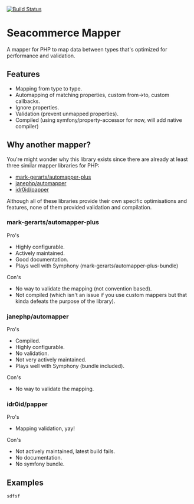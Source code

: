 [![Build Status](https://travis-ci.org/Seacommerce/php-mapper.svg?branch=master)](https://travis-ci.org/Seacommerce/php-mapper)

# Seacommerce Mapper

A mapper for PHP to map data between types that's optimized for
performance and validation.

## Features
- Mapping from type to type.
- Automapping of matching properties, custom from->to, custom callbacks.
- Ignore properties.
- Validation (prevent unmapped properties).
- Compiled (using symfony/property-accessor for now, will add native compiler) 

## Why another mapper?
You're might wonder why this library exists since there are already 
at least three similar mapper libraries for PHP:

- [mark-gerarts/automapper-plus](https://github.com/mark-gerarts/automapper-plus)
- [janephp/automapper](https://github.com/janephp/janephp)
- [idr0id/papper](https://github.com/idr0id/Papper)

Although all of these libraries provide their own specific 
optimisations and features, none of them provided validation 
and compilation.

### mark-gerarts/automapper-plus
Pro's
- Highly configurable.
- Actively maintained.
- Good documentation.
- Plays well with Symphony (mark-gerarts/automapper-plus-bundle)

Con's
- No way to validate the mapping (not convention based).
- Not compiled (which isn't an issue if you use custom mappers but that
kinda defeats the purpose of the library).

### janephp/automapper
Pro's
- Compiled.
- Highly configurable.
- No validation.
- Not very actively maintained.
- Plays well with Symphony (bundle included).

Con's
- No way to validate the mapping.

### idr0id/papper
Pro's
- Mapping validation, yay!

Con's
- Not actively maintained, latest build fails.
- No documentation.
- No symfony bundle.

## Examples

```php
sdfsf
```